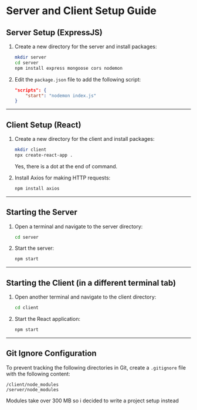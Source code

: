 # Server and Client Setup Guide

## Server Setup (ExpressJS)

1. Create a new directory for the server and install packages:
    ```bash
    mkdir server
    cd server
    npm install express mongoose cors nodemon
    ```

2. Edit the `package.json` file to add the following script:
    ```json
    "scripts": {
        "start": "nodemon index.js"
    }
    ```

---

## Client Setup (React)

1. Create a new directory for the client and install packages:
    ```bash
    mkdir client
    npx create-react-app .
    ```
    Yes, there is a dot at the end of command.

2. Install Axios for making HTTP requests:
    ```bash
    npm install axios
    ```

---

## Starting the Server

1. Open a terminal and navigate to the server directory:
    ```bash
    cd server
    ```
2. Start the server:
    ```bash
    npm start
    ```

---

## Starting the Client (in a different terminal tab)

1. Open another terminal and navigate to the client directory:
    ```bash
    cd client
    ```
2. Start the React application:
    ```bash
    npm start
    ```

---

## Git Ignore Configuration

To prevent tracking the following directories in Git, create a `.gitignore` file with the following content:
```
/client/node_modules
/server/node_modules
```
Modules take over 300 MB so i decided to write a project setup instead
